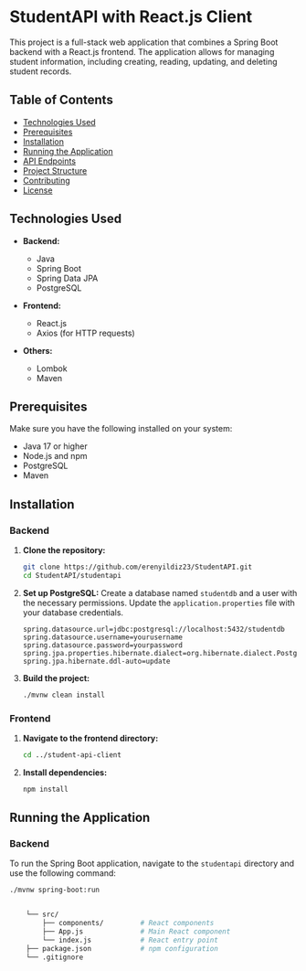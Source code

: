 # StudentAPI with React.js Client

This project is a full-stack web application that combines a Spring Boot backend with a React.js frontend. The application allows for managing student information, including creating, reading, updating, and deleting student records. 

## Table of Contents
- [Technologies Used](#technologies-used)
- [Prerequisites](#prerequisites)
- [Installation](#installation)
- [Running the Application](#running-the-application)
- [API Endpoints](#api-endpoints)
- [Project Structure](#project-structure)
- [Contributing](#contributing)
- [License](#license)

## Technologies Used

- **Backend:**
  - Java
  - Spring Boot
  - Spring Data JPA
  - PostgreSQL

- **Frontend:**
  - React.js
  - Axios (for HTTP requests)

- **Others:**
  - Lombok
  - Maven

## Prerequisites

Make sure you have the following installed on your system:

- Java 17 or higher
- Node.js and npm
- PostgreSQL
- Maven

## Installation

### Backend

1. **Clone the repository:**
    ```sh
    git clone https://github.com/erenyildiz23/StudentAPI.git
    cd StudentAPI/studentapi
    ```

2. **Set up PostgreSQL:**
    Create a database named `studentdb` and a user with the necessary permissions. Update the `application.properties` file with your database credentials.

    ```properties
    spring.datasource.url=jdbc:postgresql://localhost:5432/studentdb
    spring.datasource.username=yourusername
    spring.datasource.password=yourpassword
    spring.jpa.properties.hibernate.dialect=org.hibernate.dialect.PostgreSQLDialect
    spring.jpa.hibernate.ddl-auto=update
    ```

3. **Build the project:**
    ```sh
    ./mvnw clean install
    ```

### Frontend

1. **Navigate to the frontend directory:**
    ```sh
    cd ../student-api-client
    ```

2. **Install dependencies:**
    ```sh
    npm install
    ```

## Running the Application

### Backend

To run the Spring Boot application, navigate to the `studentapi` directory and use the following command:

```sh
./mvnw spring-boot:run


    └── src/
        ├── components/         # React components
        ├── App.js              # Main React component
        └── index.js            # React entry point
    ├── package.json            # npm configuration
    └── .gitignore
